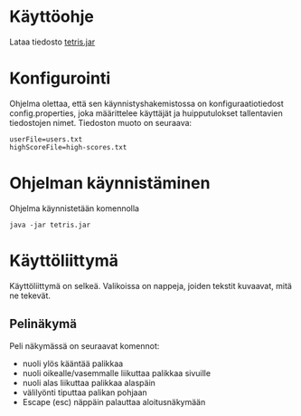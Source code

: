 # Käyttöohje

Lataa tiedosto [tetris.jar](https://github.com/elehtine/tetris/releases/tag/viikko5)

# Konfigurointi

Ohjelma olettaa, että sen käynnistyshakemistossa on konfiguraatiotiedost config.properties, joka määrittelee käyttäjät ja huipputulokset tallentavien tiedostojen nimet. Tiedoston muoto on seuraava:
```
userFile=users.txt
highScoreFile=high-scores.txt
```

# Ohjelman käynnistäminen
Ohjelma käynnistetään komennolla
```
java -jar tetris.jar
```

# Käyttöliittymä

Käyttöliittymä on selkeä. Valikoissa on nappeja, joiden tekstit kuvaavat, mitä ne tekevät.

## Pelinäkymä

Peli näkymässä on seuraavat komennot:
- nuoli ylös kääntää palikkaa
- nuoli oikealle/vasemmalle liikuttaa palikkaa sivuille
- nuoli alas liikuttaa palikkaa alaspäin
- välilyönti tiputtaa palikan pohjaan
- Escape (esc) näppäin palauttaa aloitusnäkymään
